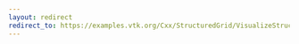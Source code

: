 ```yaml
---
layout: redirect
redirect_to: https://examples.vtk.org/Cxx/StructuredGrid/VisualizeStructuredGrid/
---
```

